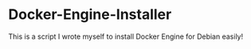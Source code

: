 # Docker-Engine-Installer
This is a script I wrote myself to install Docker Engine for Debian easily!
